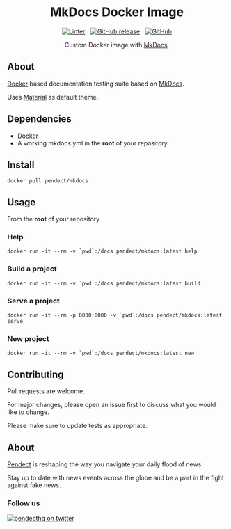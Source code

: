<div align="center">

# MkDocs Docker Image

[![Linter][linter badge]][linter action] &nbsp;
[![GitHub release][release badge]][latest release] &nbsp;
[![GitHub][LICENSE badge]][LICENSE]

Custom Docker image with [MkDocs](https://www.mkdocs.org/).

</div>

## About

[Docker](https://docker.com) based documentation testing suite based on [MkDocs](https://www.mkdocs.org/).

Uses [Material](https://squidfunk.github.io/mkdocs-material/) as default theme.

## Dependencies

- [Docker](https://docker.com)
- A working mkdocs.yml in the **root** of your repository

## Install

``` console
docker pull pendect/mkdocs
```

## Usage

From the **root** of your repository

### Help

``` console
docker run -it --rm -v `pwd`:/docs pendect/mkdocs:latest help
```

### Build a project

``` console
docker run -it --rm -v `pwd`:/docs pendect/mkdocs:latest build
```

### Serve a project

``` console
docker run -it --rm -p 8000:8000 -v `pwd`:/docs pendect/mkdocs:latest serve
```

### New project

```console
docker run -it --rm -v `pwd`:/docs pendect/mkdocs:latest new
```

## Contributing
Pull requests are welcome.

For major changes, please open an issue first to discuss what you would like to change.

Please make sure to update tests as appropriate.

## About

[Pendect](https://pendect.com/) is reshaping the way you navigate your daily flood of news.

Stay up to date with news events across the globe and be a part in the fight against fake news.

### Follow us
[![pendecthq on twitter][twitter badge]][twitter]

[linter badge]: https://github.com/Pendect/mkdocs/workflows/Lint%20files/badge.svg?branch=master
[linter action]: https://github.com/Pendect/mkdocs/actions?query=workflow%3A%22Lint+files%22+branch%3Amaster
[twitter badge]: https://img.shields.io/twitter/follow/pendecthq.svg?style=social
[twitter]: https://twitter.com/intent/follow?screen_name=pendecthq
[LICENSE badge]: https://img.shields.io/github/license/Pendect/mkdocs.svg
[LICENSE]: https://github.com/Pendect/mkdocs/blob/master/LICENSE
[release badge]: https://img.shields.io/github/release/Pendect/mkdocs.svg
[latest release]: https://github.com/Pendect/mkdocs/releases/latest
[star badge]: https://img.shields.io/github/stars/Pendect/mkdocs.svg?style=social
[star]: https://github.com/Pendect/mkdocs
[gh profile]: https://github.com/Pendect
